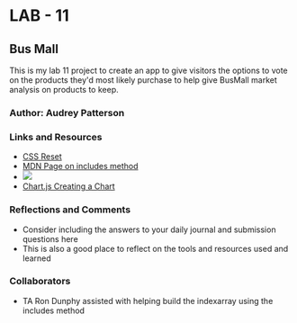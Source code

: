 # LAB - 11

## Bus Mall

This is my lab 11 project to create an app to give visitors the options to vote on the products they'd most likely purchase to help give BusMall market analysis on products to keep.

### Author: Audrey Patterson

### Links and Resources

* [CSS Reset](https://meyerweb.com/eric/tools/css/reset)
* [MDN Page on includes method](https://developer.mozilla.org/en-US/docs/Web/JavaScript/Reference/Global_Objects/Array/includes)
* [![](https://data.jsdelivr.com/v1/package/npm/chart.js/badge)](https://www.jsdelivr.com/package/npm/chart.js)
* [Chart.js Creating a Chart](https://www.chartjs.org/docs/latest/)


### Reflections and Comments

* Consider including the answers to your daily journal and submission questions here
* This is also a good place to reflect on the tools and resources used and learned

### Collaborators
* TA Ron Dunphy assisted with helping build the indexarray using the includes method